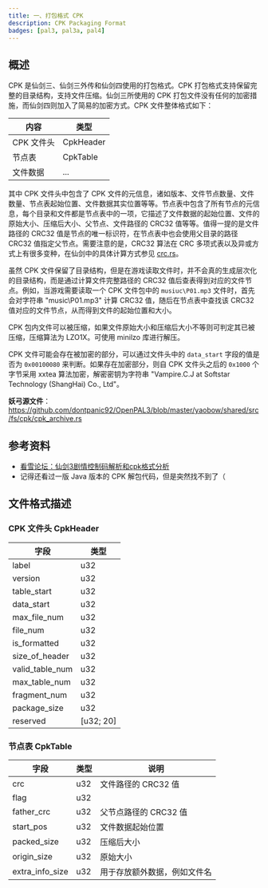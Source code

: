 ```yaml
---
title: 一、打包格式 CPK
description: CPK Packaging Format
badges: [pal3, pal3a, pal4]
---
```


## 概述

CPK 是仙剑三、仙剑三外传和仙剑四使用的打包格式。CPK 打包格式支持保留完整的目录结构，支持文件压缩。仙剑三所使用的 CPK 打包文件没有任何的加密措施，而仙剑四则加入了简易的加密方式。CPK 文件整体格式如下：

| 内容       | 类型      |
| ---------- | --------- |
| CPK 文件头 | CpkHeader |
| 节点表     | CpkTable  |
| 文件数据   | ...       |

其中 CPK 文件头中包含了 CPK 文件的元信息，诸如版本、文件节点数量、文件数量、节点表起始位置、文件数据其实位置等等。节点表中包含了所有节点的元信息，每个目录和文件都是节点表中的一项，它描述了文件数据的起始位置、文件的原始大小、压缩后大小、父节点、文件路径的 CRC32 值等等。值得一提的是文件路径的 CRC32 值是节点的唯一标识符，在节点表中也会使用父目录的路径 CRC32 值指定父节点。需要注意的是，CRC32 算法在 CRC 多项式表以及异或方式上有很多变种，在仙剑中的具体计算方式参见 [crc.rs](https://github.com/dontpanic92/OpenPAL3/blob/master/yaobow/shared/src/fs/cpk/crc.rs)。

虽然 CPK 文件保留了目录结构，但是在游戏读取文件时，并不会真的生成层次化的目录结构，而是通过计算文件完整路径的 CRC32 值后查表得到对应的文件节点。例如，当游戏需要读取一个 CPK 文件包中的 `musiuc\P01.mp3` 文件时，首先会对字符串 "music\P01.mp3" 计算 CRC32 值，随后在节点表中查找该 CRC32 值对应的文件节点，从而得到文件的起始位置和大小。

CPK 包内文件可以被压缩，如果文件原始大小和压缩后大小不等则可判定其已被压缩，压缩算法为 LZO1X。可使用 minilzo 库进行解压。

CPK 文件可能会存在被加密的部分，可以通过文件头中的 `data_start` 字段的值是否为 `0x00100080` 来判断。如果存在加密部分，则自 CPK 文件头之后的 `0x1000` 个字节采用 xxtea 算法加密，解密密钥为字符串 "Vampire.C.J at Softstar Technology (ShangHai) Co., Ltd"。


**妖弓源文件**：https://github.com/dontpanic92/OpenPAL3/blob/master/yaobow/shared/src/fs/cpk/cpk_archive.rs

## 参考资料

- [看雪论坛：仙剑3剧情控制码解析和cpk格式分析](https://bbs.pediy.com/thread-157228.htm)
- 记得还看过一版 Java 版本的 CPK 解包代码，但是突然找不到了（


## 文件格式描述
### CPK 文件头 CpkHeader

| 字段            | 类型      |
| --------------- | --------- |
| label           | u32       |
| version         | u32       |
| table_start     | u32       |
| data_start      | u32       |
| max_file_num    | u32       |
| file_num        | u32       |
| is_formatted    | u32       |
| size_of_header  | u32       |
| valid_table_num | u32       |
| max_table_num   | u32       |
| fragment_num    | u32       |
| package_size    | u32       |
| reserved        | [u32; 20] |

### 节点表 CpkTable

| 字段            | 类型 | 说明                         |
| --------------- | ---- | ---------------------------- |
| crc             | u32  | 文件路径的 CRC32 值            |
| flag            | u32  |                              |
| father_crc      | u32  | 父节点路径的 CRC32 值          |
| start_pos       | u32  | 文件数据起始位置             |
| packed_size     | u32  | 压缩后大小                   |
| origin_size     | u32  | 原始大小                     |
| extra_info_size | u32  | 用于存放额外数据，例如文件名 |

